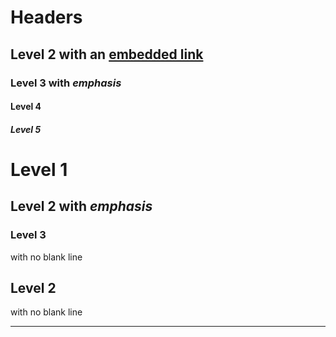 Headers
=======

Level 2 with an [embedded link](/url)
-------------------------------------

### Level 3 with *emphasis*

#### Level 4

##### Level 5

Level 1
=======

Level 2 with *emphasis*
-----------------------

### Level 3

with no blank line

Level 2
-------

with no blank line

------------------------------------------------------------------------------
